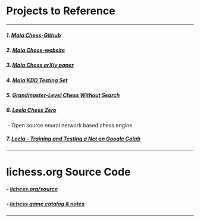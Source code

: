 # Projects to Reference

---

##### 1.  [Maia Chess-Github](https://github.com/CSSLab/maia-chess)

##### 2. [Maia Chess-website](https://maiachess.com/)

##### 3. [Maia Chess arXiv paper](https://arxiv.org/pdf/2008.10086.pdf)

##### 4. [Maia KDD Testing Set](http://csslab.cs.toronto.edu/datasets/#maia_kdd)

##### 5. [Grandmaster-Level Chess Without Search](https://arxiv.org/pdf/2402.04494.pdf)

##### 6. [Leela Chess Zero](https://lczero.org/)

​	- Open source neural network based chess engine

##### 7. [Leela - Training and Testing a Net on Google Colab](https://lczero.org/dev/wiki/beginner-friendly-guide-on-training-and-testing-a-net-on-google-colab/)

---

# lichess.org Source Code

##### - [lichess.org/source](https://lichess.org/source)

##### - [lichess game catalog & notes](https://database.lichess.org/#standard_games)

---
